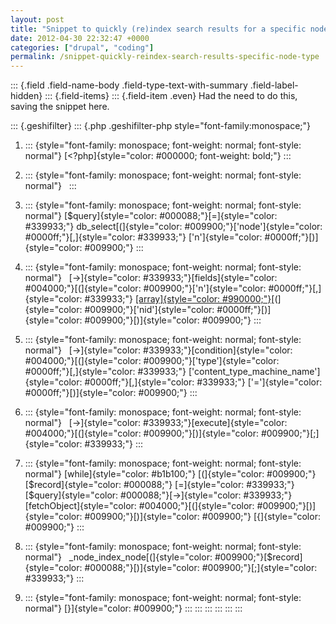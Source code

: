 ```yaml
---
layout: post
title: "Snippet to quickly (re)index search results for a specific node type"
date: 2012-04-30 22:32:47 +0000
categories: ["drupal", "coding"]
permalink: /snippet-quickly-reindex-search-results-specific-node-type
---
```

::: {.field .field-name-body .field-type-text-with-summary .field-label-hidden}
::: {.field-items}
::: {.field-item .even}
Had the need to do this, saving the snippet here.

::: {.geshifilter}
::: {.php .geshifilter-php style="font-family:monospace;"}
1.  ::: {style="font-family: monospace; font-weight: normal; font-style: normal"}
    [\<?php]{style="color: #000000; font-weight: bold;"}
    :::

2.  ::: {style="font-family: monospace; font-weight: normal; font-style: normal"}
     
    :::

3.  ::: {style="font-family: monospace; font-weight: normal; font-style: normal"}
    [\$query]{style="color: #000088;"}[=]{style="color: #339933;"}
    db\_select[(]{style="color: #009900;"}[\'node\']{style="color: #0000ff;"}[,]{style="color: #339933;"}
    [\'n\']{style="color: #0000ff;"}[)]{style="color: #009900;"}
    :::

4.  ::: {style="font-family: monospace; font-weight: normal; font-style: normal"}
     
    [-\>]{style="color: #339933;"}[fields]{style="color: #004000;"}[(]{style="color: #009900;"}[\'n\']{style="color: #0000ff;"}[,]{style="color: #339933;"}
    [[array]{style="color: #990000;"}](http://www.php.net/array)[(]{style="color: #009900;"}[\'nid\']{style="color: #0000ff;"}[)]{style="color: #009900;"}[)]{style="color: #009900;"}
    :::

5.  ::: {style="font-family: monospace; font-weight: normal; font-style: normal"}
     
    [-\>]{style="color: #339933;"}[condition]{style="color: #004000;"}[(]{style="color: #009900;"}[\'type\']{style="color: #0000ff;"}[,]{style="color: #339933;"}
    [\'content\_type\_machine\_name\']{style="color: #0000ff;"}[,]{style="color: #339933;"}
    [\'=\']{style="color: #0000ff;"}[)]{style="color: #009900;"}
    :::

6.  ::: {style="font-family: monospace; font-weight: normal; font-style: normal"}
     
    [-\>]{style="color: #339933;"}[execute]{style="color: #004000;"}[(]{style="color: #009900;"}[)]{style="color: #009900;"}[;]{style="color: #339933;"}
    :::

7.  ::: {style="font-family: monospace; font-weight: normal; font-style: normal"}
    [while]{style="color: #b1b100;"}
    [(]{style="color: #009900;"}[\$record]{style="color: #000088;"}
    [=]{style="color: #339933;"}
    [\$query]{style="color: #000088;"}[-\>]{style="color: #339933;"}[fetchObject]{style="color: #004000;"}[(]{style="color: #009900;"}[)]{style="color: #009900;"}[)]{style="color: #009900;"}
    [{]{style="color: #009900;"}
    :::

8.  ::: {style="font-family: monospace; font-weight: normal; font-style: normal"}
     
    \_node\_index\_node[(]{style="color: #009900;"}[\$record]{style="color: #000088;"}[)]{style="color: #009900;"}[;]{style="color: #339933;"}
    :::

9.  ::: {style="font-family: monospace; font-weight: normal; font-style: normal"}
    [}]{style="color: #009900;"}
    :::
:::
:::
:::
:::
:::

